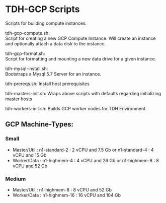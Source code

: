 TDH-GCP Scripts
===============

Scripts for building compute instances.

tdh-gcp-compute.sh:  
  Script for creating a new GCP Compute Instance. Will create an instance
and optionally attach a data disk to the instance.

tdh-gcp-format.sh:  
  Script for formatting and mounting a new data drive for a given instance.

tdh-mysql-install.sh:  
  Bootstraps a Mysql 5.7 Server for an instance.

tdh-prereqs.sh:
  Install host prerequisites

tdh-masters-init.sh:
    Wraps above scripts with defaults regarding initializing master hosts

tdh-workers-init.sh:
    Builds GCP worker nodes for TDH Environment.



## GCP Machine-Types:

### Small
- Master/Util   :  n1-standard-2  :  2 vCPU and 7.5 Gb
   or              n1-standard-4  :  4 vCPU and 15 Gb
- Worker/Data   :  n1-highmem-4   :  4 vCPU and 26 Gb
   or              n1-highmem-8   :  8 vCPU and 52 Gb

### Medium
- Master/Util   :  n1-highmem-8   :  8 vCPU and 52 Gb
- Worker/Data   :  n1-highmem-16  :  16 vCPU and 104 Gb
